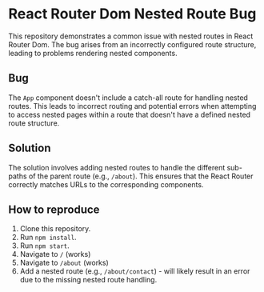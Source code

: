 # React Router Dom Nested Route Bug

This repository demonstrates a common issue with nested routes in React Router Dom.  The bug arises from an incorrectly configured route structure, leading to problems rendering nested components.

## Bug
The `App` component doesn't include a catch-all route for handling nested routes.  This leads to incorrect routing and potential errors when attempting to access nested pages within a route that doesn't have a defined nested route structure. 

## Solution
The solution involves adding nested routes to handle the different sub-paths of the parent route (e.g., `/about`). This ensures that the React Router correctly matches URLs to the corresponding components.

## How to reproduce
1. Clone this repository.
2. Run `npm install`.
3. Run `npm start`.
4. Navigate to `/` (works)
5. Navigate to `/about` (works)
6. Add a nested route (e.g., `/about/contact`) - will likely result in an error due to the missing nested route handling.
